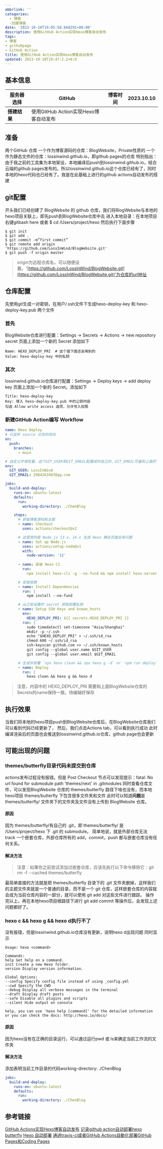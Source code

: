 ```yaml
---
abbrlink: ''
categories:
  - 博客
  -创建博客
date: '2023-10-10T19:05:50.668291+08:00'
description: 使用GitHub Action实现Hexo博客自动发布
tags:
- 博客
- githubpage
- GitHub Action
title: 使用GitHub Action实现Hexo博客自动发布
updated: 2023-10-10T19:47:2.2+8:0
---
```

## 基本信息


| **服务器选择** | GitHub                                | **博客时间** | 2023.10.10 |
| -------------- | ------------------------------------- | ------------ | ---------- |
| **搭建结果**   | 使用GitHub Action实现Hexo博客自动发布 |              |            |

## 准备

两个GitHub 仓库
一个作为博客源码的仓库：BlogWebsite，Private性质的
一个作为静态文件的仓库：lossinwind.github.io，即github pages的仓库
特别指出：由于我之前的工具集为本地架设，本地编译后push到lossinwind.github.io，结合云端的github pages发布的。所以lossinwind.github.io这个仓库已经有了，同时本地的hexo代码也已经有了。我是在此基础上进行的github actions自动发布的搭建

## git配置

开头我们已经创建了 BlogWebsite 的 github 仓库，我们将BlogWebsite与本地的hexo项目关联上，即先push到BlogWebsite仓库中去
进入本地目录：在本地项目右键gitbash here 或者  $ cd /Users/project/hexo
然后执行下面步骤

```git
$ git init
$ git add .
$ git commit -m”first commit”
$ git remote add origin 'https://github.com/LossInWind/BlogWebsite.git'
$ git push -f origin master
```

> origin为远程仓库名，可以随便设置。'[https://github.com/LossInWind/BlogWebsite.git](https://github.com/LossInWind/BlogWebsite.git)'为仓库的url地址

## 仓库配置

先使用git生成一对密钥，在用户/.ssh文件下生成hexo-deploy-key 和 hexo-deploy-key.pub 两个文件

### 首先

BlogWebsite仓库进行配置：Settings -> Secrets -> Actions -> new repository secret 页面上添加一个新的 Secret
添加如下

```
Name: HEXO_DEPLOY_PRI  # 这个值下面还会用到的
Value: hexo-deploy-key 中的私钥
```

### 其次

lossinwind.github.io仓库进行配置：Settings -> Deploy keys -> add deploy key 页面上添加一个新的 Secret。添加如下

```
Title: hexo-deploy-key
Key: 填入 hexo-deploy-key.pub 中的公钥内容
勾选 Allow write access 选项，允许写入权限
```

### 新建GitHub Action编写 Workflow

```yaml
name: Hexo Deploy
# 只监听 source 分支的改动
on:
  push:
    branches:
      - main

# 自定义环境变量，这个GIT_USER和GIT_EMAIL配置成你自己的，GIT_EMAIL尽量和上面的`ssh-keygen -f hexo-deploy-key -C "your email"`中的your email保持一致
env:
  GIT_USER: LossInWind
  GIT_EMAIL: 2984263497@qq.com

jobs:
  build-and-deploy:
    runs-on: ubuntu-latest
    defaults:
      run:
        working-directory: ./ChenBlog

    steps:
      # 获取博客源码和主题
      - name: Checkout
        uses: actions/checkout@v2

      # 这里用的是 Node.js 13.x，14.x 生成 Hexo 静态页面会有问题
      - name: Set up Node.js
        uses: actions/setup-node@v1
        with:
          node-version: '12'
        
      - name: 安装 Hexo CI
        run: 
          npm install hexo-cli -g --no-fund && npm install hexo-server --save --no-fund

      # 安装依赖
      - name: Install Dependencies
        run: |
          npm install --no-fund

      # 从之前设置的 secret 获取部署私钥
      - name: Setup SSH Keys and known_hosts
        env:
          HEXO_DEPLOY_PRI: ${{ secrets.HEXO_DEPLOY_PRI }} 
        run: |
          sudo timedatectl set-timezone "Asia/Shanghai"
          mkdir -p ~/.ssh
          echo "$HEXO_DEPLOY_PRI" > ~/.ssh/id_rsa
          chmod 600 ~/.ssh/id_rsa
          ssh-keyscan github.com >> ~/.ssh/known_hosts
          git config --global user.name $GIT_USER
          git config --global user.email $GIT_EMAIL

      # 生成并部署 `npx hexo clean && npx hexo g -d` or `npm run deploy`
      - name: Deploy
        run: |
          hexo clean && hexo g && hexo d
```

> 注意，内容中的 HEXO_DEPLOY_PRI 需要和上面BlogWebsite仓库的 Secrets的name保持一致。待编辑好保存

## 执行效果

当我们将本地的hexo项目push到BlogWebsite仓库后，在BlogWebsite仓库我们可以看到代码已经更新了，
然后，我们点击Actions tab，可以看到执行成功
此时编译渲染后的页面也会推送到lossinwind.github.io仓库，github page也会更新

## 可能出现的问题

### themes/butterfly目录代码未提交到仓库

actions发布过程没有报错。但是 Post Checkout 节点可以发现提示：fatal: No url found for submodule path 'themes/next' in .gitmodules
同时查看仓库文件，可以发现BlogWebsite 仓库的 themes/butterfly 路径下啥也没有，而本地hexo项目 themes/butterfly 下包含很多文件夹和文件
此时可以知道**问题**是themes/butterfly/ 文件夹下的文件夹及文件没有上传到 BlogWebsite 仓库。

#### 原因

因为  themes/butterfly/有自己的 .git，即  themes/butterfly/ 是 /Users/project/hexo 下 .git 的 submodule。
简单地说，就是外部仓库无法 track 一个嵌套仓库，外部仓库所有的 add，commit，push 都与嵌套仓库没有任何关系。

#### 解决方法

> 注意：如果你之前尝试添加过嵌套仓库，应该先执行以下命令移除它：git rm -f --cached themes/butterfly

最简单直接的方法就是把  themes/butterfly 目录下的 .git 文件夹删掉，这样我们的主题文件夹就是一个普通的目录，而不是一个 git 仓库，这样嵌套仓库的内容就会成为当前仓库内容的一部分，就可以使用 git add 对这些文件进行跟踪。
操作完以上，再在本地hexo项目根路径下进行 git add commit 等操作后，会发现上述问题都好了。

### hexo c && hexo g && hexo d执行不了

没有报错，但是lossinwind.github.io仓库没有更新，说明hexo d出现问题
同时显示

```
Usage: hexo <command> 

Commands: 
help Get help on a command. 
init Create a new Hexo folder. 
version Display version information. 

Global Options: 
--config Specify config file instead of using _config.yml 
--cwd Specify the CWD 
--debug Display all verbose messages in the terminal 
--draft Display draft posts 
--safe Disable all plugins and scripts 
--silent Hide output on console 

help, you can use 'hexo help [command]' for the detailed information 
or you can check the docs: http://hexo.io/docs/
```

#### 原因

因为hexo没有在正确的目录运行，可以通过运行pwd 或 ls来确定当前工作流的文件夹

#### 解决方法

添加表明当前工作目录的代码working-directory: ./ChenBlog

```yaml
jobs:
  build-and-deploy:
    runs-on: ubuntu-latest
    defaults:
      run:
        working-directory: ./ChenBlog
```

## 参考链接

[GitHub Actions实现Hexo博客自动发布](https://yaoyuanyy.github.io/2022/02/28/GitHub-Actions%E5%AE%9E%E7%8E%B0Hexo%E5%8D%9A%E5%AE%A2%E8%87%AA%E5%8A%A8%E5%8F%91%E5%B8%83/index.html#%E9%81%87%E5%88%B0%E7%9A%84%E9%97%AE%E9%A2%98)
[记录github action自动部署hexo butterfly](https://www.maya1900.top/createsite/0430/)
[Hexo 自动部署](https://www.oplog.cn/archives/24998.html)
[通過travis-ci或者GitHub Actions自動化部署GitHub Pages和Coding Pages](https://blog.crazywong.com/posts/74006f42/#%E5%89%B5%E5%BB%BAActions)
